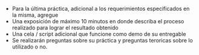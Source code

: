 - Para la última práctica, adicional a los requerimientos especificados en la misma, agregue
- Una exposición de máximo 10 minutos en donde describa el proceso realizado para lograr el resultado obtenido
- Una cela / script adicional que funcione como demo de su entregable
- Se realizarán preguntas sobre su práctica y preguntas teroricas sobre lo utilizado o no.